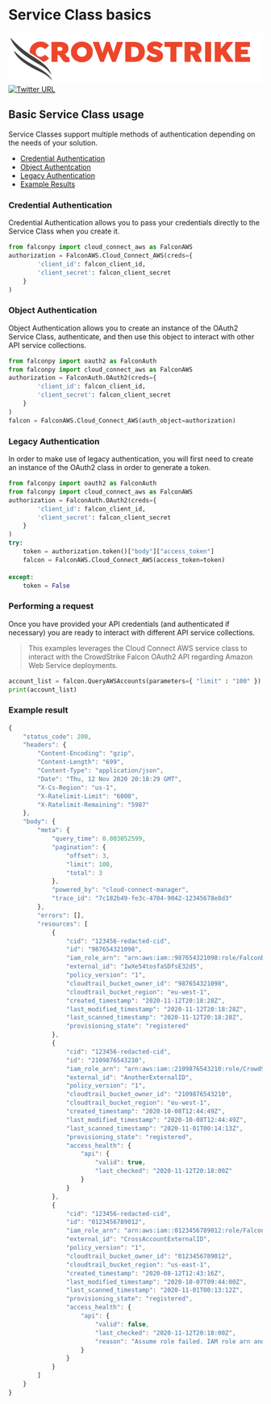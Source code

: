# Service Class basics

![CrowdStrike Falcon](https://raw.githubusercontent.com/CrowdStrike/falconpy/main/docs/asset/cs-logo.png) [![Twitter URL](https://img.shields.io/twitter/url?label=Follow%20%40CrowdStrike&style=social&url=https%3A%2F%2Ftwitter.com%2FCrowdStrike)](https://twitter.com/CrowdStrike)

## Basic Service Class usage

Service Classes support multiple methods of authentication depending on the needs of your solution.

* [Credential Authentication](basic-service-class-usage.md#credential-authentication)
* [Object Authentcation](basic-service-class-usage.md#object-authentication)
* [Legacy Authentication](basic-service-class-usage.md#legacy-authentication)
* [Example Results](basic-service-class-usage.md#example-result)

### Credential Authentication

Credential Authentication allows you to pass your credentials directly to the Service Class when you create it.

```python
from falconpy import cloud_connect_aws as FalconAWS
authorization = FalconAWS.Cloud_Connect_AWS(creds={
        'client_id': falcon_client_id,
        'client_secret': falcon_client_secret
    }
)
```

### Object Authentication

Object Authentication allows you to create an instance of the OAuth2 Service Class, authenticate, and then use this object to interact with other API service collections.

```python
from falconpy import oauth2 as FalconAuth
from falconpy import cloud_connect_aws as FalconAWS
authorization = FalconAuth.OAuth2(creds={
        'client_id': falcon_client_id,
        'client_secret': falcon_client_secret
    }
)
falcon = FalconAWS.Cloud_Connect_AWS(auth_object=authorization)
```

### Legacy Authentication

In order to make use of legacy authentication, you will first need to create an instance of the OAuth2 class in order to generate a token.

```python
from falconpy import oauth2 as FalconAuth
from falconpy import cloud_connect_aws as FalconAWS   
authorization = FalconAuth.OAuth2(creds={
        'client_id': falcon_client_id,
        'client_secret': falcon_client_secret
    }
)
try:
    token = authorization.token()["body"]["access_token"]
    falcon = FalconAWS.Cloud_Connect_AWS(access_token=token)

except:
    token = False
```

### Performing a request

Once you have provided your API credentials \(and authenticated if necessary\) you are ready to interact with different API service collections.

> This examples leverages the Cloud Connect AWS service class to interact with the CrowdStrike Falcon OAuth2 API regarding Amazon Web Service deployments.

```python
account_list = falcon.QueryAWSAccounts(parameters={ "limit" : "100" })
print(account_list)
```

### Example result

```javascript
{
    "status_code": 200,
    "headers": {
        "Content-Encoding": "gzip",
        "Content-Length": "699",
        "Content-Type": "application/json",
        "Date": "Thu, 12 Nov 2020 20:18:29 GMT",
        "X-Cs-Region": "us-1",
        "X-Ratelimit-Limit": "6000",
        "X-Ratelimit-Remaining": "5987"
    },
    "body": {
        "meta": {
            "query_time": 0.003052599,
            "pagination": {
                "offset": 3,
                "limit": 100,
                "total": 3
            },
            "powered_by": "cloud-connect-manager",
            "trace_id": "7c182b49-fe3c-4704-9042-12345678e8d3"
        },
        "errors": [],
        "resources": [
            {
                "cid": "123456-redacted-cid",
                "id": "987654321098",
                "iam_role_arn": "arn:aws:iam::987654321098:role/FalconDiscover",
                "external_id": "IwXe54tosfaSDfsE32dS",
                "policy_version": "1",
                "cloudtrail_bucket_owner_id": "987654321098",
                "cloudtrail_bucket_region": "eu-west-1",
                "created_timestamp": "2020-11-12T20:18:28Z",
                "last_modified_timestamp": "2020-11-12T20:18:28Z",
                "last_scanned_timestamp": "2020-11-12T20:18:28Z",
                "provisioning_state": "registered"
            },
            {
                "cid": "123456-redacted-cid",
                "id": "2109876543210",
                "iam_role_arn": "arn:aws:iam::2109876543210:role/CrowdStrikeFalcon",
                "external_id": "AnotherExternalID",
                "policy_version": "1",
                "cloudtrail_bucket_owner_id": "2109876543210",
                "cloudtrail_bucket_region": "eu-west-1",
                "created_timestamp": "2020-10-08T12:44:49Z",
                "last_modified_timestamp": "2020-10-08T12:44:49Z",
                "last_scanned_timestamp": "2020-11-01T00:14:13Z",
                "provisioning_state": "registered",
                "access_health": {
                    "api": {
                        "valid": true,
                        "last_checked": "2020-11-12T20:18:00Z"
                    }
                }
            },
            {
                "cid": "123456-redacted-cid",
                "id": "0123456789012",
                "iam_role_arn": "arn:aws:iam::0123456789012:role/FalconDiscover",
                "external_id": "CrossAccountExternalID",
                "policy_version": "1",
                "cloudtrail_bucket_owner_id": "0123456789012",
                "cloudtrail_bucket_region": "us-east-1",
                "created_timestamp": "2020-08-12T12:43:16Z",
                "last_modified_timestamp": "2020-10-07T09:44:00Z",
                "last_scanned_timestamp": "2020-11-01T00:13:12Z",
                "provisioning_state": "registered",
                "access_health": {
                    "api": {
                        "valid": false,
                        "last_checked": "2020-11-12T20:18:00Z",
                        "reason": "Assume role failed. IAM role arn and/or external is invalid."
                    }
                }
            }
        ]
    }
}
```

